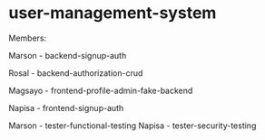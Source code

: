 # user-management-system

Members:

Marson - backend-signup-auth

Rosal - backend-authorization-crud

Magsayo - frontend-profile-admin-fake-backend

Napisa - frontend-signup-auth

Marson - tester-functional-testing
Napisa - tester-security-testing

